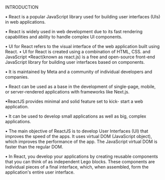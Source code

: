 INTRODUCTION

• React is a popular JavaScript library used for building user interfaces (Uls) in web applications.

• React is widely used in web development due to its fast rendering capabilities and ability to handle complex UI components.

• Ul for React refers to the visual interface of the web application
built using React. 
• Ul for React is created using a combination of HTML, CSS. and JavaScript
•React(known as react.js) is a free and open-source
front-end JavaScript library for building user interfaces
based on components. 

• It is maintained by Meta and a community of individual developers and companies.

• React can be used as a base in the development of single-page, mobile, or server-rendered applications with frameworks like Next.js.

•ReactJS provides minimal and solid feature set to kick- start a web application.

• It can be used to develop small applications as well as big, complex applications.

• The main objective of ReactJS is to develop User Interfaces (UI) that improves the speed of the apps. It uses virtual DOM (JavaScript object), which improves the performance of the app. The JavaScript virtual DOM is faster than the regular DOM.

• In React, you develop your applications by creating reusable components that you can think of as independent Lego blocks. These components are individual pieces of a final interface, which, when assembled, form the application's entire user interface.
